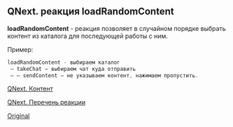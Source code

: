 ## QNext. реакция loadRandomContent

**loadRandomContent** - реакция позволяет в случайном порядке выбрать контент из каталога для последующей работы с ним.

Пример:
```js 
loadRandomContent - выбираем каталог
 — takeChat — выбираем чат куда отправить 
 — — sendContent — не указываем контент, нажимаем пропустить.

```



[QNext. Контент](/docs-test/admin/content-about)

[QNext. Перечень реакции](/docs-test/reactions)
  
[Original](https://telegra.ph/QNext-admin-reaction-loadRandomContent-05-07)